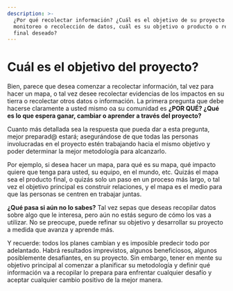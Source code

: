 ```yaml
---
description: >-
  ¿Por qué recolectar información? ¿Cuál es el objetivo de su proyecto de mapeo,
  monitoreo o recolección de datos, cuál es su objetivo o producto o resultado
  final deseado?
---
```


# Cuál es el objetivo del proyecto?

Bien, parece que desea comenzar a recolectar información, tal vez para hacer un mapa, o tal vez desee recolectar evidencias de los impactos en su tierra o recolectar otros datos o información. La primera pregunta que debe hacerse claramente a usted mismo oa su comunidad es **¿POR QUÉ? ¿Qué es lo que espera ganar, cambiar o aprender a través del proyecto?**&#x20;

Cuanto más detallada sea la respuesta que pueda dar a esta pregunta, mejor preparad@ estará; asegurándose de que todas las personas involucradas en el proyecto estén trabajando hacia el mismo objetivo y poder determinar la mejor metodología para alcanzarlo.&#x20;

Por ejemplo, si desea hacer un mapa, para qué es su mapa, qué impacto quiere que tenga para usted, su equipo, en el mundo, etc. Quizás el mapa sea el producto final, o quizás solo un paso en un proceso más largo, o tal vez el objetivo principal es construir relaciones, y el mapa es el medio para que las personas se centren en trabajar juntas.&#x20;

**¿Qué pasa si aún no lo sabes?** Tal vez sepas que deseas recopilar datos sobre algo que le interesa, pero aún no estás seguro de cómo los vas a utilizar. No se preocupe, puede refinar su objetivo y desarrollar su proyecto a medida que avanza y aprende más.&#x20;

Y recuerde: todos los planes cambian y es imposible predecir todo por adelantado. Habrá resultados imprevistos, algunos beneficiosos, algunos posiblemente desafiantes, en su proyecto. Sin embargo, tener en mente su objetivo principal al comenzar a planificar su metodología y definir qué información va a recopilar lo prepara para enfrentar cualquier desafío y aceptar cualquier cambio positivo de la mejor manera.
